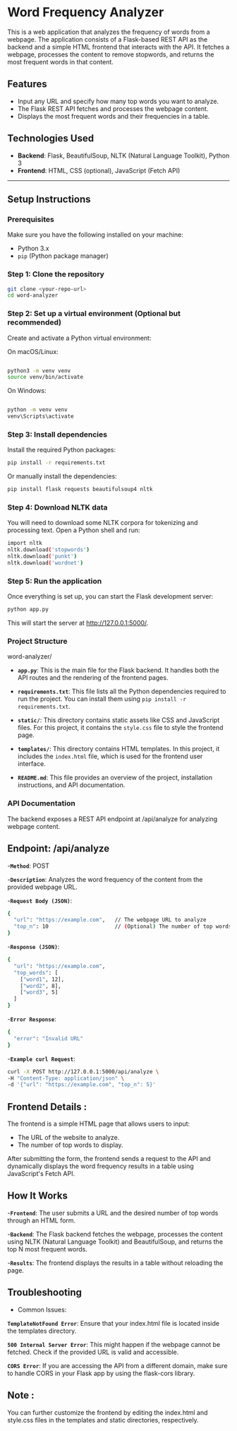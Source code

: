 # Word Frequency Analyzer

This is a web application that analyzes the frequency of words from a webpage. The application consists of a Flask-based REST API as the backend and a simple HTML frontend that interacts with the API. It fetches a webpage, processes the content to remove stopwords, and returns the most frequent words in that content.

## Features
- Input any URL and specify how many top words you want to analyze.
- The Flask REST API fetches and processes the webpage content.
- Displays the most frequent words and their frequencies in a table.

## Technologies Used
- **Backend**: Flask, BeautifulSoup, NLTK (Natural Language Toolkit), Python 3
- **Frontend**: HTML, CSS (optional), JavaScript (Fetch API)

---

## Setup Instructions

### Prerequisites

Make sure you have the following installed on your machine:
- Python 3.x
- `pip` (Python package manager)

### Step 1: Clone the repository

```bash
git clone <your-repo-url>
cd word-analyzer
```

### Step 2: Set up a virtual environment (Optional but recommended)


Create and activate a Python virtual environment:

On macOS/Linux:
```bash

python3 -m venv venv
source venv/bin/activate
```

On Windows:
```bash

python -m venv venv
venv\Scripts\activate
```
### Step 3: Install dependencies
Install the required Python packages:
```bash
pip install -r requirements.txt

```
Or manually install the dependencies:
```bash
pip install flask requests beautifulsoup4 nltk

```
### Step 4: Download NLTK data
You will need to download some NLTK corpora for tokenizing and processing text. Open a Python shell and run:
```bash
import nltk
nltk.download('stopwords')
nltk.download('punkt')
nltk.download('wordnet')
```
### Step 5: Run the application
Once everything is set up, you can start the Flask development server:
```bash
python app.py

```
This will start the server at http://127.0.0.1:5000/.
### Project Structure
word-analyzer/

- **`app.py`**: This is the main file for the Flask backend. It handles both the API routes and the rendering of the frontend pages.
  
- **`requirements.txt`**: This file lists all the Python dependencies required to run the project. You can install them using `pip install -r requirements.txt`.

- **`static/`**: This directory contains static assets like CSS and JavaScript files. For this project, it contains the `style.css` file to style the frontend page.

- **`templates/`**: This directory contains HTML templates. In this project, it includes the `index.html` file, which is used for the frontend user interface.

- **`README.md`**: This file provides an overview of the project, installation instructions, and API documentation.

### API Documentation

The backend exposes a REST API endpoint at /api/analyze for analyzing webpage content.

## Endpoint: /api/analyze
-**`Method`**: POST

-**`Description`**: Analyzes the word frequency of the content from the provided webpage URL.

-**`Request Body (JSON)`**:
```bash
{
  "url": "https://example.com",   // The webpage URL to analyze
  "top_n": 10                     // (Optional) The number of top words to return (default is 10)
}

```
-**`Response (JSON)`**:
```bash
{
  "url": "https://example.com",
  "top_words": [
    ["word1", 12],
    ["word2", 8],
    ["word3", 5]
  ]
}

```
-**`Error Response`**:
```bash
{
  "error": "Invalid URL"
}

```
-**`Example curl Request`**:
```bash
curl -X POST http://127.0.0.1:5000/api/analyze \
-H "Content-Type: application/json" \
-d '{"url": "https://example.com", "top_n": 5}'

```
## Frontend Details :
The frontend is a simple HTML page that allows users to input:

- The URL of the website to analyze.
- The number of top words to display.
  
 After submitting the form, the frontend sends a request to the API and dynamically displays the word frequency results in a table using JavaScript's Fetch API.
## How It Works
-**`Frontend`**: The user submits a URL and the desired number of top words through an HTML form.

-**`Backend`**: The Flask backend fetches the webpage, processes the content using NLTK (Natural Language Toolkit) and BeautifulSoup, and returns the top N most frequent words.

-**`Results`**: The frontend displays the results in a table without reloading the page.

## Troubleshooting
- Common Issues:
  
**`TemplateNotFound Error`**: Ensure that your index.html file is located inside the templates directory.

**`500 Internal Server Error`**: This might happen if the webpage cannot be fetched. Check if the provided URL is valid and accessible.

**`CORS Error`**: If you are accessing the API from a different domain, make sure to handle CORS in your Flask app by using the flask-cors library.

## Note :

You can further customize the frontend by editing the index.html and style.css files in the templates and static directories, respectively.
